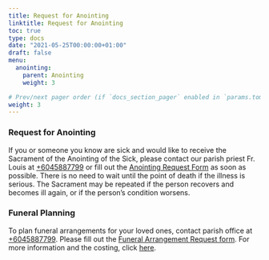 ```yaml
---
title: Request for Anointing
linktitle: Request for Anointing
toc: true
type: docs
date: "2021-05-25T00:00:00+01:00"
draft: false
menu:
  anointing:
    parent: Anointing
    weight: 3

# Prev/next pager order (if `docs_section_pager` enabled in `params.toml`)
weight: 3
---
```


### Request for Anointing
If you or someone you know are sick and would like to receive the Sacrament of the Anointing of the Sick, please contact our parish priest Fr. Louis at [+6045887799](tel:6045887799) or fill out the [Anointing Request Form](#) as soon as possible. There is no need to wait until the point of death if the illness is serious. The Sacrament may be repeated if the person recovers and becomes ill again, or if the person’s condition worsens.

### Funeral Planning
To plan funeral arrangements for your loved ones, contact parish office at [+6045887799](tel:6045887799). Please fill out the [Funeral Arrangement Request form](#). For more information and the costing, click [here](#).
